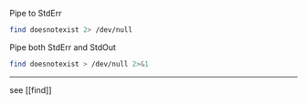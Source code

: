 Pipe to StdErr
```bash
find doesnotexist 2> /dev/null
```

Pipe both StdErr and StdOut
```bash
find doesnotexist > /dev/null 2>&1
```

---
see [[find]]